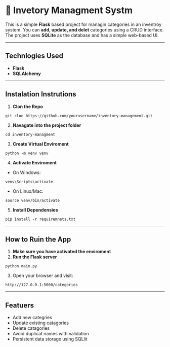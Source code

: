# 🛒 **Invetory Managment Systm**

This is a simple **Flask** based project for managin categories in an inventroy system. You can **add, update, and delet** categories using a CRUD interface. The project uses **SQLite** as the database and has a simple web-based UI.

---

## **Technlogies Used**
- **Flask**
- **SQLAlchemy** 



---

## **Instalation Instrutions**

1. **Clon the Repo**
```
git cloe https://github.com/yourusername/inventory-management.git
```

2. **Navagate into the project folder**
```
cd inventory-managment
```

3. **Create Virtual Enviroment**
```
python -m venv venv
```

4. **Activate Enviroment**
- On Windows:
```
venv\Scripts\activate
```
- On Linux/Mac:
```
source venv/bin/activate
```

5. **Install Dependensies**
```
pip install -r requiremnets.txt
```

---

## **How to Ruin the App**

1. **Make sure you have activated the enviroment**
2. **Run the Flask server**
```
python main.py
```
3. Open your browser and visit:
```
http://127.0.0.1:5000/categories
```

---

## **Featuers**

- Add new categries
- Update existing catagories
- Delete catagories
- Avoid duplicat names with validation
- Persistent data storage using SQLlit
